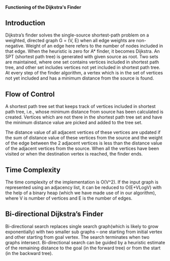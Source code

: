 #### Functioning of the Dijkstra's Finder ####

Introduction
-----------
Dijkstra’s finder solves the single-source shortest-path problem on a weighted, directed graph G = (V, E) when all edge weights are non-negative. Weight of an edge here refers to the number of nodes included in that edge. When the heuristic is zero for A* finder, it becomes Dijkstra. An SPT (shortest path tree) is generated with given source as root. Two sets are maintained, where one set contains vertices included in shortest path tree, and other set includes vertices not yet included in shortest path tree. At every step of the finder algorithm, a vertex which is in the set of vertices not yet included and has a minimum distance from the source is found.

Flow of Control
---------------
A shortest path tree set that keeps track of vertices included in shortest path tree, i.e., whose minimum distance from source has been calculated is created. Vertices which are not there in the shortest path tree set and have the minimum distance value are picked and added to the tree set.

The distance value of all adjacent vertices of these vertices are updated if the sum of distance value of these vertices from the source and the weight of the edge between the 2 adjacent vertices is less than the distance value of the adjacent vertices from the source. When all the vertices have been visited or when the destination vertex is reached, the finder ends.

Time Complexity
--------------
The time complexity of the implementation is O(V^2). If the input graph is represented using an adjacency list, it can be reduced to O(E+VLogV) with the help of a binary heap (which we have made use of in our algorithm), where V is number of vertices and E is the number of edges.

Bi-directional Dijkstra’s Finder
-----------------------------------
Bi-directional search replaces single search graph(which is likely to grow exponentially) with two smaller sub graphs – one starting from initial vertex and other starting from goal vertex. The search terminates when two graphs intersect. Bi-directional search can be guided by a heuristic estimate of the remaining distance to the goal (in the forward tree) or from the start (in the backward tree).
